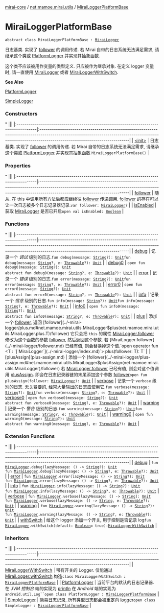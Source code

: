[mirai-core](../../index.md) / [net.mamoe.mirai.utils](../index.md) / [MiraiLoggerPlatformBase](./index.md)

# MiraiLoggerPlatformBase

`abstract class MiraiLoggerPlatformBase : `[`MiraiLogger`](../-mirai-logger/index.md)

日志基类. 实现了 [follower](follower.md) 的调用传递.
若 Mirai 自带的日志系统无法满足需求, 请继承这个类或 [PlatformLogger](../-platform-logger/index.md) 并实现其抽象函数.

这个类不应该被用作变量的类型定义. 只应被作为继承对象.
在定义 logger 变量时, 请一直使用 [MiraiLogger](../-mirai-logger/index.md) 或者 [MiraiLoggerWithSwitch](../-mirai-logger-with-switch/index.md).

**See Also**

[PlatformLogger](../-platform-logger/index.md)

[SimpleLogger](../-simple-logger/index.md)

### Constructors

"
                                    |||
                                    |:----------------------------------------------------------------------------------------|:---------------------------------------------------------------------------------------------------------------------------------------------------------------------------------------------------------|
                                    | [&lt;init&gt;](-init-.md) | 日志基类. 实现了 [follower](follower.md) 的调用传递. 若 Mirai 自带的日志系统无法满足需求, 请继承这个类或 [PlatformLogger](../-platform-logger/index.md) 并实现其抽象函数.`MiraiLoggerPlatformBase()` |

### Properties

"
                                    |||
                                    |:----------------------------------------------------------------------------------------|:---------------------------------------------------------------------------------------------------------------------------------------------------------------------------------------------------------|
                                    | [follower](follower.md) | 随从. 在 this 中调用所有方法后都应继续往 [follower](../-mirai-logger/follower.md) 传递调用. [follower](../-mirai-logger/follower.md) 的存在可以让一次日志被多个日志记录器记录.`var follower: `[`MiraiLogger`](../-mirai-logger/index.md)`?` |
| [isEnabled](is-enabled.md) | 获取 [MiraiLogger](../-mirai-logger/index.md) 是否已开启`open val isEnabled: `[`Boolean`](https://kotlinlang.org/api/latest/jvm/stdlib/kotlin/-boolean/index.html) |

### Functions

"
                                    |||
                                    |:----------------------------------------------------------------------------------------|:---------------------------------------------------------------------------------------------------------------------------------------------------------------------------------------------------------|
                                    | [debug](debug.md) | 记录一个 *调试* 级别的日志.`fun debug(message: `[`String`](https://kotlinlang.org/api/latest/jvm/stdlib/kotlin/-string/index.html)`?): `[`Unit`](https://kotlinlang.org/api/latest/jvm/stdlib/kotlin/-unit/index.html)`fun debug(message: `[`String`](https://kotlinlang.org/api/latest/jvm/stdlib/kotlin/-string/index.html)`?, e: `[`Throwable`](https://kotlinlang.org/api/latest/jvm/stdlib/kotlin/-throwable/index.html)`?): `[`Unit`](https://kotlinlang.org/api/latest/jvm/stdlib/kotlin/-unit/index.html) |
| [debug0](debug0.md) | `open fun debug0(message: `[`String`](https://kotlinlang.org/api/latest/jvm/stdlib/kotlin/-string/index.html)`?): `[`Unit`](https://kotlinlang.org/api/latest/jvm/stdlib/kotlin/-unit/index.html)<br>`abstract fun debug0(message: `[`String`](https://kotlinlang.org/api/latest/jvm/stdlib/kotlin/-string/index.html)`?, e: `[`Throwable`](https://kotlinlang.org/api/latest/jvm/stdlib/kotlin/-throwable/index.html)`?): `[`Unit`](https://kotlinlang.org/api/latest/jvm/stdlib/kotlin/-unit/index.html) |
| [error](error.md) | 记录一个 *错误* 级别的日志.`fun error(message: `[`String`](https://kotlinlang.org/api/latest/jvm/stdlib/kotlin/-string/index.html)`?): `[`Unit`](https://kotlinlang.org/api/latest/jvm/stdlib/kotlin/-unit/index.html)`fun error(message: `[`String`](https://kotlinlang.org/api/latest/jvm/stdlib/kotlin/-string/index.html)`?, e: `[`Throwable`](https://kotlinlang.org/api/latest/jvm/stdlib/kotlin/-throwable/index.html)`?): `[`Unit`](https://kotlinlang.org/api/latest/jvm/stdlib/kotlin/-unit/index.html) |
| [error0](error0.md) | `open fun error0(message: `[`String`](https://kotlinlang.org/api/latest/jvm/stdlib/kotlin/-string/index.html)`?): `[`Unit`](https://kotlinlang.org/api/latest/jvm/stdlib/kotlin/-unit/index.html)<br>`abstract fun error0(message: `[`String`](https://kotlinlang.org/api/latest/jvm/stdlib/kotlin/-string/index.html)`?, e: `[`Throwable`](https://kotlinlang.org/api/latest/jvm/stdlib/kotlin/-throwable/index.html)`?): `[`Unit`](https://kotlinlang.org/api/latest/jvm/stdlib/kotlin/-unit/index.html) |
| [info](info.md) | 记录一个 *信息* 级别的日志.`fun info(message: `[`String`](https://kotlinlang.org/api/latest/jvm/stdlib/kotlin/-string/index.html)`?): `[`Unit`](https://kotlinlang.org/api/latest/jvm/stdlib/kotlin/-unit/index.html)`fun info(message: `[`String`](https://kotlinlang.org/api/latest/jvm/stdlib/kotlin/-string/index.html)`?, e: `[`Throwable`](https://kotlinlang.org/api/latest/jvm/stdlib/kotlin/-throwable/index.html)`?): `[`Unit`](https://kotlinlang.org/api/latest/jvm/stdlib/kotlin/-unit/index.html) |
| [info0](info0.md) | `open fun info0(message: `[`String`](https://kotlinlang.org/api/latest/jvm/stdlib/kotlin/-string/index.html)`?): `[`Unit`](https://kotlinlang.org/api/latest/jvm/stdlib/kotlin/-unit/index.html)<br>`abstract fun info0(message: `[`String`](https://kotlinlang.org/api/latest/jvm/stdlib/kotlin/-string/index.html)`?, e: `[`Throwable`](https://kotlinlang.org/api/latest/jvm/stdlib/kotlin/-throwable/index.html)`?): `[`Unit`](https://kotlinlang.org/api/latest/jvm/stdlib/kotlin/-unit/index.html) |
| [plus](plus.md) | 添加一个 [follower](../-mirai-logger/plus.md#net.mamoe.mirai.utils.MiraiLogger$plus(net.mamoe.mirai.utils.MiraiLogger.plus.T)/follower), 返回 [follower](../-mirai-logger/plus.md#net.mamoe.mirai.utils.MiraiLogger$plus(net.mamoe.mirai.utils.MiraiLogger.plus.T)/follower) 它只会把 `this` 的属性 [MiraiLogger.follower](../-mirai-logger/follower.md) 修改为这个函数的参数 [follower](../-mirai-logger/plus.md#net.mamoe.mirai.utils.MiraiLogger$plus(net.mamoe.mirai.utils.MiraiLogger.plus.T)/follower), 然后返回这个参数. 若 [MiraiLogger.follower](../-mirai-logger/follower.md) 已经有值, 则会替换掉这个值.`open operator fun <T : `[`MiraiLogger`](../-mirai-logger/index.md)`> plus(follower: T): T` |
| [plusAssign](plus-assign.md) | 添加一个 [follower](../-mirai-logger/plus-assign.md#net.mamoe.mirai.utils.MiraiLogger$plusAssign(net.mamoe.mirai.utils.MiraiLogger)/follower) 若 [MiraiLogger.follower](../-mirai-logger/follower.md) 已经有值, 则会对这个值调用 [plusAssign](../-mirai-logger/plus-assign.md). 即会在日志记录器链的末尾添加这个参数 [follower](../-mirai-logger/plus-assign.md#net.mamoe.mirai.utils.MiraiLogger$plusAssign(net.mamoe.mirai.utils.MiraiLogger)/follower)`open fun plusAssign(follower: `[`MiraiLogger`](../-mirai-logger/index.md)`): `[`Unit`](https://kotlinlang.org/api/latest/jvm/stdlib/kotlin/-unit/index.html) |
| [verbose](verbose.md) | 记录一个 `verbose` 级别的日志. 无关紧要的, 经常大量输出的日志应使用它.`fun verbose(message: `[`String`](https://kotlinlang.org/api/latest/jvm/stdlib/kotlin/-string/index.html)`?): `[`Unit`](https://kotlinlang.org/api/latest/jvm/stdlib/kotlin/-unit/index.html)`fun verbose(message: `[`String`](https://kotlinlang.org/api/latest/jvm/stdlib/kotlin/-string/index.html)`?, e: `[`Throwable`](https://kotlinlang.org/api/latest/jvm/stdlib/kotlin/-throwable/index.html)`?): `[`Unit`](https://kotlinlang.org/api/latest/jvm/stdlib/kotlin/-unit/index.html) |
| [verbose0](verbose0.md) | `open fun verbose0(message: `[`String`](https://kotlinlang.org/api/latest/jvm/stdlib/kotlin/-string/index.html)`?): `[`Unit`](https://kotlinlang.org/api/latest/jvm/stdlib/kotlin/-unit/index.html)<br>`abstract fun verbose0(message: `[`String`](https://kotlinlang.org/api/latest/jvm/stdlib/kotlin/-string/index.html)`?, e: `[`Throwable`](https://kotlinlang.org/api/latest/jvm/stdlib/kotlin/-throwable/index.html)`?): `[`Unit`](https://kotlinlang.org/api/latest/jvm/stdlib/kotlin/-unit/index.html) |
| [warning](warning.md) | 记录一个 *警告* 级别的日志.`fun warning(message: `[`String`](https://kotlinlang.org/api/latest/jvm/stdlib/kotlin/-string/index.html)`?): `[`Unit`](https://kotlinlang.org/api/latest/jvm/stdlib/kotlin/-unit/index.html)`fun warning(message: `[`String`](https://kotlinlang.org/api/latest/jvm/stdlib/kotlin/-string/index.html)`?, e: `[`Throwable`](https://kotlinlang.org/api/latest/jvm/stdlib/kotlin/-throwable/index.html)`?): `[`Unit`](https://kotlinlang.org/api/latest/jvm/stdlib/kotlin/-unit/index.html) |
| [warning0](warning0.md) | `open fun warning0(message: `[`String`](https://kotlinlang.org/api/latest/jvm/stdlib/kotlin/-string/index.html)`?): `[`Unit`](https://kotlinlang.org/api/latest/jvm/stdlib/kotlin/-unit/index.html)<br>`abstract fun warning0(message: `[`String`](https://kotlinlang.org/api/latest/jvm/stdlib/kotlin/-string/index.html)`?, e: `[`Throwable`](https://kotlinlang.org/api/latest/jvm/stdlib/kotlin/-throwable/index.html)`?): `[`Unit`](https://kotlinlang.org/api/latest/jvm/stdlib/kotlin/-unit/index.html) |

### Extension Functions

"
                                    |||
                                    |:----------------------------------------------------------------------------------------|:---------------------------------------------------------------------------------------------------------------------------------------------------------------------------------------------------------|
                                    | [debug](../debug.md) | `fun `[`MiraiLogger`](../-mirai-logger/index.md)`.debug(lazyMessage: () -> `[`String`](https://kotlinlang.org/api/latest/jvm/stdlib/kotlin/-string/index.html)`?): `[`Unit`](https://kotlinlang.org/api/latest/jvm/stdlib/kotlin/-unit/index.html)<br>`fun `[`MiraiLogger`](../-mirai-logger/index.md)`.debug(lazyMessage: () -> `[`String`](https://kotlinlang.org/api/latest/jvm/stdlib/kotlin/-string/index.html)`?, e: `[`Throwable`](https://kotlinlang.org/api/latest/jvm/stdlib/kotlin/-throwable/index.html)`?): `[`Unit`](https://kotlinlang.org/api/latest/jvm/stdlib/kotlin/-unit/index.html) |
| [error](../error.md) | `fun `[`MiraiLogger`](../-mirai-logger/index.md)`.error(lazyMessage: () -> `[`String`](https://kotlinlang.org/api/latest/jvm/stdlib/kotlin/-string/index.html)`?): `[`Unit`](https://kotlinlang.org/api/latest/jvm/stdlib/kotlin/-unit/index.html)<br>`fun `[`MiraiLogger`](../-mirai-logger/index.md)`.error(lazyMessage: () -> `[`String`](https://kotlinlang.org/api/latest/jvm/stdlib/kotlin/-string/index.html)`?, e: `[`Throwable`](https://kotlinlang.org/api/latest/jvm/stdlib/kotlin/-throwable/index.html)`?): `[`Unit`](https://kotlinlang.org/api/latest/jvm/stdlib/kotlin/-unit/index.html) |
| [info](../info.md) | `fun `[`MiraiLogger`](../-mirai-logger/index.md)`.info(lazyMessage: () -> `[`String`](https://kotlinlang.org/api/latest/jvm/stdlib/kotlin/-string/index.html)`?): `[`Unit`](https://kotlinlang.org/api/latest/jvm/stdlib/kotlin/-unit/index.html)<br>`fun `[`MiraiLogger`](../-mirai-logger/index.md)`.info(lazyMessage: () -> `[`String`](https://kotlinlang.org/api/latest/jvm/stdlib/kotlin/-string/index.html)`?, e: `[`Throwable`](https://kotlinlang.org/api/latest/jvm/stdlib/kotlin/-throwable/index.html)`?): `[`Unit`](https://kotlinlang.org/api/latest/jvm/stdlib/kotlin/-unit/index.html) |
| [verbose](../verbose.md) | `fun `[`MiraiLogger`](../-mirai-logger/index.md)`.verbose(lazyMessage: () -> `[`String`](https://kotlinlang.org/api/latest/jvm/stdlib/kotlin/-string/index.html)`): `[`Unit`](https://kotlinlang.org/api/latest/jvm/stdlib/kotlin/-unit/index.html)<br>`fun `[`MiraiLogger`](../-mirai-logger/index.md)`.verbose(lazyMessage: () -> `[`String`](https://kotlinlang.org/api/latest/jvm/stdlib/kotlin/-string/index.html)`, e: `[`Throwable`](https://kotlinlang.org/api/latest/jvm/stdlib/kotlin/-throwable/index.html)`?): `[`Unit`](https://kotlinlang.org/api/latest/jvm/stdlib/kotlin/-unit/index.html) |
| [warning](../warning.md) | `fun `[`MiraiLogger`](../-mirai-logger/index.md)`.warning(lazyMessage: () -> `[`String`](https://kotlinlang.org/api/latest/jvm/stdlib/kotlin/-string/index.html)`?): `[`Unit`](https://kotlinlang.org/api/latest/jvm/stdlib/kotlin/-unit/index.html)<br>`fun `[`MiraiLogger`](../-mirai-logger/index.md)`.warning(lazyMessage: () -> `[`String`](https://kotlinlang.org/api/latest/jvm/stdlib/kotlin/-string/index.html)`?, e: `[`Throwable`](https://kotlinlang.org/api/latest/jvm/stdlib/kotlin/-throwable/index.html)`?): `[`Unit`](https://kotlinlang.org/api/latest/jvm/stdlib/kotlin/-unit/index.html) |
| [withSwitch](../with-switch.md) | 给这个 logger 添加一个开关, 用于控制是否记录 log`fun `[`MiraiLogger`](../-mirai-logger/index.md)`.withSwitch(default: `[`Boolean`](https://kotlinlang.org/api/latest/jvm/stdlib/kotlin/-boolean/index.html)` = true): `[`MiraiLoggerWithSwitch`](../-mirai-logger-with-switch/index.md) |

### Inheritors

"
                                    |||
                                    |:----------------------------------------------------------------------------------------|:---------------------------------------------------------------------------------------------------------------------------------------------------------------------------------------------------------|
                                    | [MiraiLoggerWithSwitch](../-mirai-logger-with-switch/index.md) | 带有开关的 Logger. 仅能通过 [MiraiLogger.withSwitch](../with-switch.md) 构造`class MiraiLoggerWithSwitch : `[`MiraiLoggerPlatformBase`](./index.md) |
| [PlatformLogger](../-platform-logger/index.md) | 当前平台的默认的日志记录器. 在 *JVM 控制台* 端的实现为 [println](https://kotlinlang.org/api/latest/jvm/stdlib/kotlin.io/println.html) 在 *Android* 端的实现为 `android.util.Log``open class PlatformLogger : `[`MiraiLoggerPlatformBase`](./index.md) |
| [SimpleLogger](../-simple-logger/index.md) | 简易日志记录, 所有类型日志都会被重定向 [logger](../-simple-logger/logger.md)`open class SimpleLogger : `[`MiraiLoggerPlatformBase`](./index.md) |

